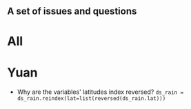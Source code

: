 ## A set of issues and questions

# All


# Yuan
* Why are the variables' latitudes index reversed? 
`ds_rain = ds_rain.reindex(lat=list(reversed(ds_rain.lat)))` 